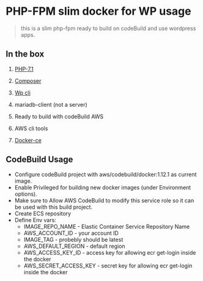 # PHP-FPM slim docker for WP usage

> this is a slim php-fpm ready to build on codeBuild and use wordpress apps.

## In the box

1. [PHP-7.1](https://hub.docker.com/_/php/)

2. [Composer](https://getcomposer.org/)

3. [Wp cli](https://wp-cli.org/)

4. mariadb-client (not a server)

5. Ready to build with codeBuild AWS

6. AWS cli tools

7. [Docker-ce](https://docs.docker.com/install/linux/docker-ce/debian/)

## CodeBuild Usage

- Configure codeBuild project with aws/codebuild/docker:1.12.1 as current image.
- Enable Privileged for building new docker images (under Environment options).
- Make sure to Allow AWS CodeBuild to modify this service role so it can be used with this build project.
- Create ECS repository
- Define Env vars:
  - IMAGE_REPO_NAME - Elastic Container Service Repository Name
  - AWS_ACCOUNT_ID - your account ID
  - IMAGE_TAG - probebly should be latest
  - AWS_DEFAULT_REGION - default region
  - AWS_ACCESS_KEY_ID - access key for allowing ecr get-login inside the docker
  - AWS_SECRET_ACCESS_KEY - secret key for allowing ecr get-login inside the docker
